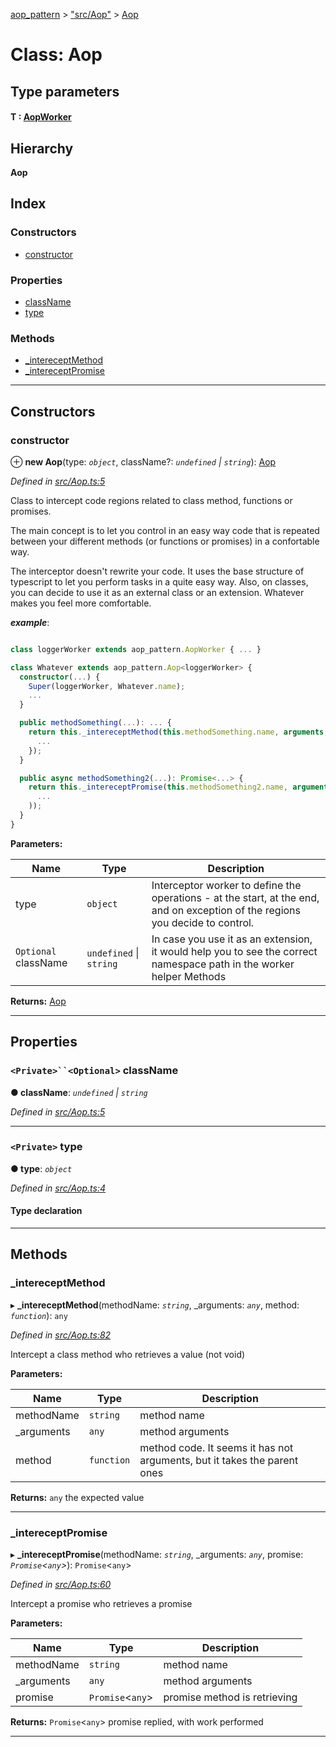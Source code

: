 [aop_pattern](../README.md) > ["src/Aop"](../modules/_src_aop_.md) > [Aop](../classes/_src_aop_.aop.md)

# Class: Aop

## Type parameters
#### T :  [AopWorker](_src_aopworker_.aopworker.md)
## Hierarchy

**Aop**

## Index

### Constructors

* [constructor](_src_aop_.aop.md#constructor)

### Properties

* [className](_src_aop_.aop.md#classname)
* [type](_src_aop_.aop.md#type)

### Methods

* [_intereceptMethod](_src_aop_.aop.md#_intereceptmethod)
* [_intereceptPromise](_src_aop_.aop.md#_intereceptpromise)

---

## Constructors

<a id="constructor"></a>

###  constructor

⊕ **new Aop**(type: *`object`*, className?: *`undefined` \| `string`*): [Aop](_src_aop_.aop.md)

*Defined in [src/Aop.ts:5](https://github.com/thewazaa/ts.aop_pattern/blob/f378da4/src/Aop.ts#L5)*

Class to intercept code regions related to class method, functions or promises.

The main concept is to let you control in an easy way code that is repeated between your different methods (or functions or promises) in a confortable way.

The interceptor doesn't rewrite your code. It uses the base structure of typescript to let you perform tasks in a quite easy way. Also, on classes, you can decide to use it as an external class or an extension. Whatever makes you feel more comfortable.

*__example__*:
 ```typescript

class loggerWorker extends aop_pattern.AopWorker { ... }

class Whatever extends aop_pattern.Aop<loggerWorker> {
   constructor(...) {
     Super(loggerWorker, Whatever.name);
     ...
   }

   public methodSomething(...): ... {
     return this._intereceptMethod(this.methodSomething.name, arguments, () => {
       ...
     });
   }

   public async methodSomething2(...): Promise<...> {
     return this._intereceptPromise(this.methodSomething2.name, arguments, new Promise(
       ...
     ));
   }
}
```

**Parameters:**

| Name | Type | Description |
| ------ | ------ | ------ |
| type | `object` |  Interceptor worker to define the operations - at the start, at the end, and on exception of the regions you decide to control. |
| `Optional` className | `undefined` \| `string` |  In case you use it as an extension, it would help you to see the correct namespace path in the worker helper Methods |

**Returns:** [Aop](_src_aop_.aop.md)

___

## Properties

<a id="classname"></a>

### `<Private>``<Optional>` className

**● className**: *`undefined` \| `string`*

*Defined in [src/Aop.ts:5](https://github.com/thewazaa/ts.aop_pattern/blob/f378da4/src/Aop.ts#L5)*

___
<a id="type"></a>

### `<Private>` type

**● type**: *`object`*

*Defined in [src/Aop.ts:4](https://github.com/thewazaa/ts.aop_pattern/blob/f378da4/src/Aop.ts#L4)*

#### Type declaration

___

## Methods

<a id="_intereceptmethod"></a>

###  _intereceptMethod

▸ **_intereceptMethod**(methodName: *`string`*, _arguments: *`any`*, method: *`function`*): `any`

*Defined in [src/Aop.ts:82](https://github.com/thewazaa/ts.aop_pattern/blob/f378da4/src/Aop.ts#L82)*

Intercept a class method who retrieves a value (not void)

**Parameters:**

| Name | Type | Description |
| ------ | ------ | ------ |
| methodName | `string` |  method name |
| _arguments | `any` |  method arguments |
| method | `function` |  method code. It seems it has not arguments, but it takes the parent ones |

**Returns:** `any`
the expected value

___
<a id="_intereceptpromise"></a>

###  _intereceptPromise

▸ **_intereceptPromise**(methodName: *`string`*, _arguments: *`any`*, promise: *`Promise`<`any`>*): `Promise`<`any`>

*Defined in [src/Aop.ts:60](https://github.com/thewazaa/ts.aop_pattern/blob/f378da4/src/Aop.ts#L60)*

Intercept a promise who retrieves a promise

**Parameters:**

| Name | Type | Description |
| ------ | ------ | ------ |
| methodName | `string` |  method name |
| _arguments | `any` |  method arguments |
| promise | `Promise`<`any`> |  promise method is retrieving |

**Returns:** `Promise`<`any`>
promise replied, with work performed

___

